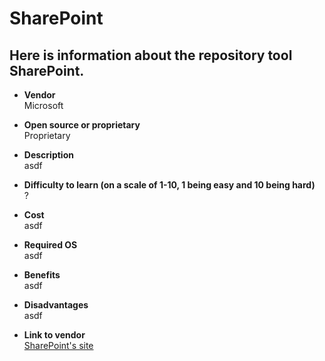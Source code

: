 # SharePoint

## Here is information about the repository tool SharePoint.

- __Vendor__  
Microsoft

- __Open source or proprietary__  
Proprietary

- __Description__  
asdf

- __Difficulty to learn (on a scale of 1-10, 1 being easy and 10 being hard)__  
?

- __Cost__  
asdf

- __Required OS__  
asdf

- __Benefits__  
asdf

- __Disadvantages__  
asdf

- __Link to vendor__  
[SharePoint's site](https://www.microsoft.com/en-us/microsoft-365/sharepoint/collaboration)
